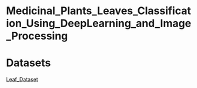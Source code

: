# Medicinal_Plants_Leaves_Classification_Using_DeepLearning_and_Image_Processing
# Datasets
[Leaf_Dataset](https://drive.google.com/drive/folders/1xrB_bc9L0YErlfFpzPdjagdhjEFHH_aP?usp=sharing)
